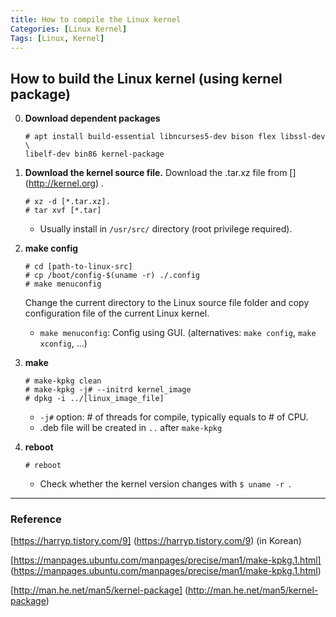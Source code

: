```yaml
---
title: How to compile the Linux kernel
Categories: [Linux Kernel]
Tags: [Linux, Kernel]
---
```


## How to build the Linux kernel (using kernel package)
0. **Download dependent packages**
	```shell
	# apt install build-essential libncurses5-dev bison flex libssl-dev \
	libelf-dev bin86 kernel-package
	```

2. **Download the kernel source file.**
	Download the .tar.xz file from [] (http://kernel.org) .
	
	```shell
	# xz -d [*.tar.xz].
	# tar xvf [*.tar]
	```
	* Usually install in `/usr/src/` directory (root privilege required).

3. **make config**
	``` shell
	# cd [path-to-linux-src]
	# cp /boot/config-$(uname -r) ./.config
	# make menuconfig
	```
	Change the current directory to the Linux source file folder and copy configuration file of the current Linux kernel.
	* `make menuconfig`:  Config using GUI.  (alternatives: `make config`, `make xconfig`, ...)

4. **make**
	```shell
	# make-kpkg clean
	# make-kpkg -j# --initrd kernel_image
	# dpkg -i ../[linux_image_file]
	```
	* `-j#` option: # of threads for compile, typically equals to # of CPU.
	* .deb file will be created in `..` after `make-kpkg`

5. **reboot**
	```shell
	# reboot
	```
	*	Check whether the kernel version changes with  `$ uname -r `.

---
### Reference

[https://harryp.tistory.com/9] (https://harryp.tistory.com/9) (in Korean)

[https://manpages.ubuntu.com/manpages/precise/man1/make-kpkg.1.html] (https://manpages.ubuntu.com/manpages/precise/man1/make-kpkg.1.html)

[http://man.he.net/man5/kernel-package] (http://man.he.net/man5/kernel-package)
